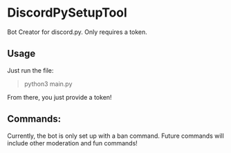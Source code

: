 # DiscordPySetupTool
 Bot Creator for discord.py. Only requires a token.
 
## Usage
Just run the file:
> python3 main.py
> 
From there, you just provide a token!

## Commands:
Currently, the bot is only set up with a ban command.
Future commands will include other moderation and fun commands!
